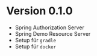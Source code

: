# Version 0.1.0

* Spring Authorization Server
* Spring Demo Resource Server
* Setup für `gradle`
* Setup für `docker`
